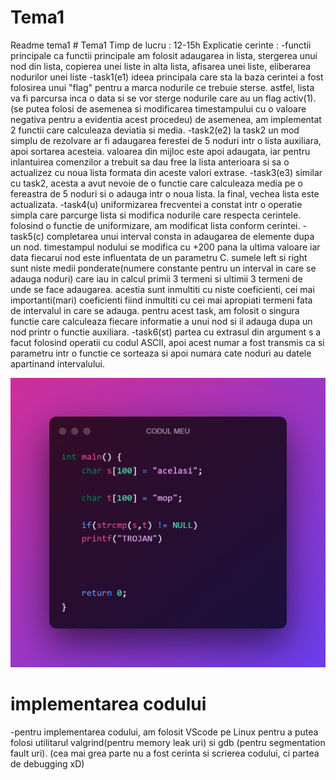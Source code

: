 # Tema1
Readme tema1 # Tema1
Timp de lucru : 12-15h
Explicatie cerinte :
-functii principale
ca functii principale am folosit adaugarea in lista, stergerea
unui nod din lista, copierea unei liste in alta lista, afisarea
unei liste, eliberarea nodurilor unei liste
-task1(e1)
ideea principala care sta la baza cerintei a fost folosirea
unui "flag" pentru a marca nodurile ce trebuie sterse.
astfel, lista va fi parcursa inca o data si se vor sterge
nodurile care au un flag activ(1).(se putea folosi de asemenea
si modificarea timestampului cu o valoare negativa pentru a
evidentia acest procedeu)
de asemenea, am implementat 2 functii care calculeaza deviatia si
media.
-task2(e2)
la task2 un mod simplu de rezolvare ar fi adaugarea ferestei de
5 noduri intr o lista auxiliara, apoi sortarea acesteia.
valoarea din mijloc este apoi adaugata, iar pentru inlantuirea
comenzilor a trebuit sa dau free la lista anterioara si sa o 
actualizez cu noua lista formata din aceste valori extrase.
-task3(e3)
similar cu task2, acesta a avut nevoie de o functie care
calculeaza media pe o fereastra de 5 noduri si o adauga intr o
noua lista.
la final, vechea lista este actualizata.
-task4(u)
uniformizarea frecventei a constat intr o operatie simpla care 
parcurge lista si modifica nodurile care respecta cerintele.
folosind o functie de uniformizare, am modificat lista conform
cerintei.
-task5(c)
completarea unui interval consta in adaugarea de elemente dupa
un nod.
timestampul nodului se modifica cu +200 pana la ultima valoare
iar data fiecarui nod este influentata de un parametru C.
sumele left si right sunt niste medii ponderate(numere constante
pentru un interval in care se adauga noduri) care iau in calcul
primii 3 termeni si ultimii 3 termeni de unde se face adaugarea.
acestia sunt inmultiti cu niste coeficienti, cei mai importanti(mari)
coeficienti fiind inmultiti cu cei mai apropiati termeni fata de
intervalul in care se adauga.
pentru acest task, am folosit o singura functie care calculeaza
fiecare informatie a unui nod si il adauga dupa un nod printr o
functie auxiliara.
-task6(st)
partea cu extrasul din argument s a facut folosind operatii cu 
codul ASCII, apoi acest numar a fost transmis ca si parametru 
intr o functie ce sorteaza si apoi numara cate noduri au datele
apartinand intervalului.

![poza](poza.png)

# implementarea codului
-pentru implementarea codului, am folosit VScode pe Linux pentru
a putea folosi utilitarul valgrind(pentru memory leak uri) si gdb
(pentru segmentation fault uri). (cea mai grea parte nu a fost cerinta
si scrierea codului, ci partea de debugging xD)
